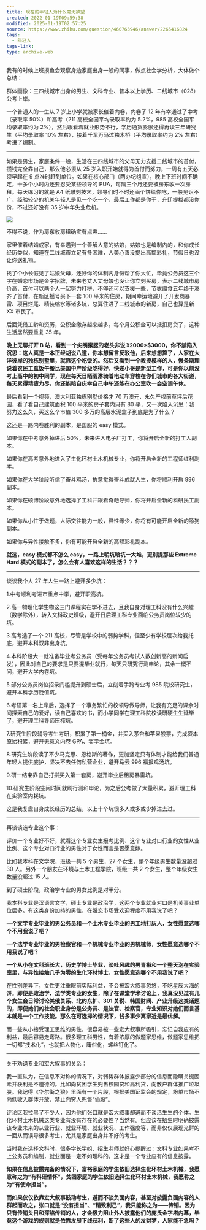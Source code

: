 ```yaml
---
title: 现在的年轻人为什么毫无欲望
created: 2022-01-19T09:59:38
modified: 2025-01-19T02:57:25
source: https://www.zhihu.com/question/460763946/answer/2265416824
tags:
  - 年轻人
tags-link: 
type: archive-web
---
```


我有的时候上班摸鱼会观察身边家庭出身一般的同事，做点社会学分析，大体做个总结：

群体画像：三四线城市出身的男生、文科专业、普本以上学历、二线城市（028）公考上岸。

一个普通人的一生从 7 岁上小学就被家长催着内卷，内卷了 12 年有幸通过了中考（录取率 50%）和高考（211 高校全国平均录取率约为 5.2%，985 高校全国平均录取率约为 2%），然后眼看着就业形势不行，学历通货膨胀还得再读三年研究生（平均录取率 10% 左右），接着千军万马过独木桥（平均录取率约为 2% 左右）考进了编制。

---

如果是男生，家庭条件一般，生活在三四线城市的父母无力支援二线城市的首付，攒钱完全靠自己，那么他必须从 25 岁入职开始就得为首付而努力，一周有五天必须早起在 9 点准时赶到单位。如果在核心部门（两办纪组宣），晚上下班时间不确定，十多个小时内还要忍受某些领导的 PUA，每隔三个月还要被房东收一次房租。每天练习的就是 A4 纸雕刻技艺，领导们时不时还画个饼给你吃，一般见识不广、经验较少的机关年轻人是见一个吃一个，最后工作都是你干，升迁提拔都没你份，不过还好没有 35 岁中年失业危机。

![](https://picx.zhimg.com/50/v2-14a9a4e9792d7c09c04455b65eb5d447_720w.jpg?source=2c26e567)

不得不说，作为房东收房租确实有点爽……

家里催着结婚成家，有幸遇到一个善解人意的姑娘，姑娘也是编制内的，和你成长经历类似，知道在二线城市立足有多困难，人美心善没提出高额彩礼，节假日也没让你送礼物。

找了个小长假见了姑娘父母，还好你的体制内身份帮了你大忙，毕竟公务员这三个字在婚恋市场是金字招牌，未来老丈人丈母娘也没让你立刻买房，表示二线城市房价高，首付可以两个人一起努力打拼，不够还可以支援一些，节衣缩食五年终于凑齐了首付，在新区摇号买下一套 100 平米的住房，期间幸运地避开了开发商暴雷、项目烂尾、精装缩水等诸多坑，总算住进了二线城市的新房，自己也算是新 XX 市民了。

后面凭借工龄和资历，公积金缴存越来越多。每个月公积金可以抵扣房贷了，这种生活居然要重复 35 年。

**晚上无聊打开 B 站，看到一个尖嘴猴腮的老头非说 ¥2000>$3000，你不禁陷入沉思：这人真是一本正经胡说八道，你本想留言反驳他，后来想想算了，人家在大洋彼岸的独栋别墅里，就靠这个吃饭的。然后又看到一个教授模样的人，慢条斯理说着农民工盒饭午餐比美国中产阶级吃得好，快递小哥是新型工作，可是你以前没考上高中的初中同学，现在每天日晒雨淋骑着电动车穿梭在你们城市的各大街道，每天累得精疲力尽，你还能暗自庆幸自己中午还能在办公室吹一会空调午休。**

最后看到一个视频，澳大利亚独栋别墅价格才 70 万澳元，永久产权前草坪后花园，看了看自己建筑面积 100 平米的房子套内只有 80 平，又一次陷入沉思：我努力这么久，买这么个市值 300 多万的高层水泥盒子到底是为了什么？

这还是一路内卷胜利的副本，是国服的 easy 模式。

如果你在中考意外掉进后 50%，未来进入电子厂打工，你将开启全新的打工人副本。

如果你在高考意外地进入了生化环材土木机械专业，你将开启全新的工程师红利副本。

如果你在大学阶段听信了奋斗鸡汤，执意觉得奋斗成就人生，你将顺利开启 996 副本。

如果你在硕博阶段意外地选择了工科并跟着奇葩导师，你将开启全新的科研民工副本。

如果你从小忙于做题，人际交往能力一般，异性缘少，你将有可能开启全新的舔狗副本。

如果你与异性接触不多，你有可能开启全新的高额彩礼副本。

**就这，easy 模式都不怎么 easy，一路上明坑暗坑一大堆，更别提那些 Extreme Hard 模式的副本了，怎么会有人喜欢这样的生活？？？**

---

谈谈我个人 27 年人生一路上避开多少坑：

1.中考顺利考进市重点中学，避开职高坑。

2.高一物理化学生物这三门课程实在学不进去，且我自身对理工科没有什么兴趣（数学除外），转入文科政史班级，避开日后理工科专业面临公务员岗位较少的坑。

3.高考选了一个 211 高校，尽管是学校中的弱势学科，但至少有学校层次给我托底，避开本科双非出身坑。

4.本科阶段大一就准备毕业考公务员（受每年公务员考试人数创新高的新闻启发），因此对自己的要求是只要混毕业就行，每天只研究行测申论，其余一概不问，避开大学内卷坑。

5.部分公务员岗位招录门槛提升到硕士后，立刻着手跨专业考 985 院校研究生，避开本科学历贬值坑。

6.考研第一名上岸后，选择了一个事务繁忙的校领导做导师，让我有充足的课余时间探索自己的爱好，读自己喜欢的书，而小学同学在理工科院校读研硬生生延毕了，避开理工科导师压榨坑。

7.研究生阶段辅导考生考研，积累了第一桶金，并买入茅台和苹果股票，完成资本原始积累，避开无意义内卷 GPA、奖学金坑。

8.研究生阶段读了不少马克思、恩格斯的著作，更加坚定只有体制才能给我们普通年轻人提供庇护，坚决不去任何私营企业，避开马云 996 福报鸡汤坑。

9.研一结束靠自己打拼买入第一套房，避开毕业后租房暴雷坑。

10.研究生阶段空闲时间就刷行测和申论，为之后公考做了大量积累，避开理工科在实验室内耗坑。

这是我复盘自身成长经历的总结，以上十个坑很多人或多或少掉进去过。

---

再谈谈选专业这个事：

评价一个专业好不好，就看这个专业女生报考比例、这个专业对口行业的女性从业比例、这个专业对口行业的男性对于女性而言是否愿意嫁。

比如我本科在文学院，班级一共 5 个男生，27 个女生，整个年级男生数量没超过 30 人。另外一个朋友在环境与土木工程学院，班级一共 2 个女生，整个年级女生数量没超过 15 人。

到了硕士阶段，政治学专业的男女比例是对半分。

我本科专业是汉语言文学，硕士专业是政治学，这两个专业就业对口是机关事业单位居多。有这类身份加持的男性，在婚恋市场受欢迎程度不用我说了吧？

**一个文学专业毕业的男公务员和一个土木专业毕业的男工地打灰人，女性愿意选哪个不用我说了吧？**

**一个法学专业毕业的男检察官和一个机械专业毕业的男机械师，女性愿意选哪个不用我说了吧？**

**一个从小在文科班长大，历史学博士毕业，谈吐风趣的男青椒和一个整天泡在实验室里，与异性接触几乎为零的生化环材博士，女性愿意选哪个不用我说了吧？**

在性别差异下，女性更注重眼前实际利益，不会被宏大叙事忽悠，不吃星辰大海的饼。**即便是政治学、法学类专业的女生，除了在课堂学术讨论上，我真没见过有几个女生会日常讨论美俄关系、北约东扩、301 关税、韩国财阀、产业升级这类话题的，即便她们的社会职业身份是公务员、是法官、检察官，专业知识对她们而言基本就是一个工作技能。那么在可选择的情况下，钱多事少离家近是最优解。**

而一些从小接受理工思维的男性，很容易被一些宏大叙事所吸引，忘记自我应有的利益，最后容易走弯路。很多理工科男性，有着浓厚的做题家思维，做题家思维把一切都“技术化”，也就把人物化，庸俗化，螺丝钉化了。

---

关于劝退专业和宏大叙事的关系：

我一直认为，在信息不对称的情况下，对弱势群体披露少部分的信息而隐瞒关键因素并获利是不道德的。比如向贫困学生兜售校园贷和高利贷，向散户群体推广垃圾股。我记得《华尔街之狼》里面有一个片段，根据美国证监会的规定，粉单市场不向低收入群体开放，禁止向穷人兜售“仙股”。

评论区我拉黑了不少人，因为他们张口就是宏大叙事却避而不谈活生生的个体。生化环材土木机械这类专业有没有存在的必要性？当然有。但应该在招生时明确披露该专业未来的从业行业、就业环境、就业状况、工作强度等，而非仅仅展现光鲜的一面从而误导很多考生，尤其是家庭出身并不好的考生。

当时我在选择文科时，很多学长学姐、招生老师就好心提醒过：文科专业如果考不上公务员和编制，就业面是一定不如理科的。这才是一个专业应有的信息披露。

**如果在信息披露完备的情况下，富裕家庭的学生依旧选择生化环材土木机械，我愿意称之为“有科研情怀”，贫困家庭的学生依旧选择生化环材土木机械，我愿称之为“有使命担当”。**

**而如果仅仅依靠宏大叙事鼓动考生，避而不谈负面内容，甚至对披露负面内容的人群起而攻之，张口就是“没有担当”、“精致利己”，我只能称之为——传销。因为只有传销头目和深陷传销的人，才会极力阻止外人披露他们的庞氏金字塔内幕，毕竟这个游戏的规则就是依靠发展下线获利，断了这些人的发财梦，人家能不急吗？**
